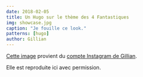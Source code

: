 ```yaml
---
date: 2018-02-05
title: Un Hugo sur le thème des 4 Fantastiques
img: showcase.jpg
caption: "Je fouille ce look."
patterns: [hugo]
author: Gillian
---
```


[Cette image](https://www.instagram.com/p/Beyg_MMhMH0PsSBwQkKVqMT7pObcJ0Ffb7jAAw0/?taken-by=gilliancrafts)
provient du [compte Instagram de Gillian](https://www.instagram.com/gilliancrafts/).

Elle est reproduite ici avec permission.
